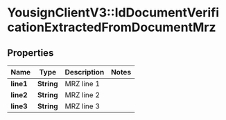 # YousignClientV3::IdDocumentVerificationExtractedFromDocumentMrz

## Properties
Name | Type | Description | Notes
------------ | ------------- | ------------- | -------------
**line1** | **String** | MRZ line 1 | 
**line2** | **String** | MRZ line 2 | 
**line3** | **String** | MRZ line 3 | 

